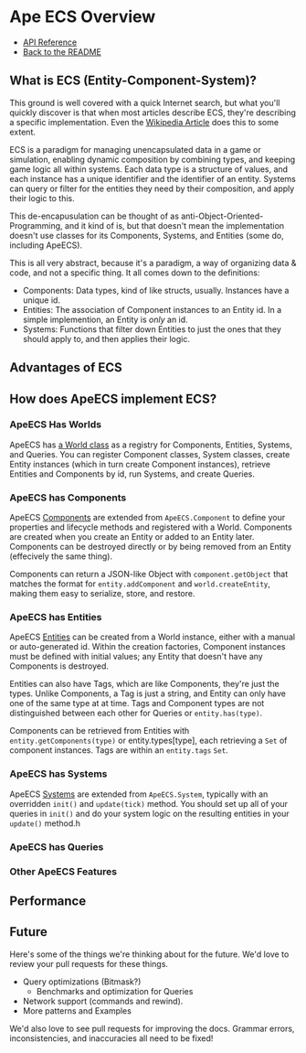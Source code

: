 # Ape ECS Overview

* [API Reference](./API_Reference.md)
* [Back to the README](../README.md)

## What is ECS (Entity-Component-System)?

This ground is well covered with a quick Internet search, but what you'll quickly discover is that when most articles describe ECS, they're describing a specific implementation.
Even the [Wikipedia Article](https://en.wikipedia.org/wiki/Entity_component_system) does this to some extent.

ECS is a paradigm for managing unencapsulated data in a game or simulation, enabling dynamic composition by combining types, and keeping game logic all within systems.
Each data type is a structure of values, and each instance has a unique identifier and the identifier of an entity.
Systems can query or filter for the entities they need by their composition, and apply their logic to this.

This de-encapusulation can be thought of as anti-Object-Oriented-Programming, and it kind of is, but that doesn't mean the implementation doesn't use classes for its Components, Systems, and Entities (some do, including ApeECS).

This is all very abstract, because it's a paradigm, a way of organizing data & code, and not a specific thing.
It all comes down to the definitions:

* Components: Data types, kind of like structs, usually. Instances have a unique id.
* Entities: The association of Component instances to an Entity id. In a simple implemention, an Entity is _only_ an id.
* Systems: Functions that filter down Entities to just the ones that they should apply to, and then applies their logic.

## Advantages of ECS

## How does ApeECS implement ECS?

### ApeECS Has Worlds

ApeECS has [a World class](./World.md) as a registry for Components, Entities, Systems, and Queries. You can register Component classes, System classes, create Entity instances (which in turn create Component instances), retrieve Entities and Components by id, run Systems, and create Queries.

### ApeECS has Components

ApeECS [Components](./Component.md) are extended from `ApeECS.Component` to define your properties and lifecycle methods and registered with a World.
Components are created when you create an Entity or added to an Entity later.
Components can be destroyed directly or by being removed from an Entity (effecively the same thing).

Components can return a JSON-like Object with `component.getObject` that matches the format for `entity.addComponent` and `world.createEntity`, making them easy to serialize, store, and restore.

### ApeECS has Entities

ApeECS [Entities](./Entity.md) can be created from a World instance, either with a manual or auto-generated id.
Within the creation factories, Component instances must be defined with initial values; any Entity that doesn't have any Components is destroyed.

Entities can also have Tags, which are like Components, they're just the types.
Unlike Components, a Tag is just a string, and Entity can only have one of the same type at at time.
Tags and Component types are not distinguished between each other for Queries or `entity.has(type)`.

Components can be retrieved from Entities with `entity.getComponents(type)` or entity.types[type], each retrieving a `Set` of component instances.
Tags are within an `entity.tags` `Set`.

### ApeECS has Systems

ApeECS [Systems](./System.md) are extended from `ApeECS.System`, typically with an overridden `init()` and `update(tick)` method.
You should set up all of your queries in `init()` and do your system logic on the resulting entities in your `update()` method.h

### ApeECS has Queries

### Other ApeECS Features

## Performance

## Future

Here's some of the things we're thinking about for the future.
We'd love to review your pull requests for these things.

* Query optimizations (Bitmask?)
  * Benchmarks and optimization for Queries
* Network support (commands and rewind).
* More patterns and Examples

We'd also love to see pull requests for improving the docs.
Grammar errors, inconsistencies, and inaccuracies all need to be fixed!
